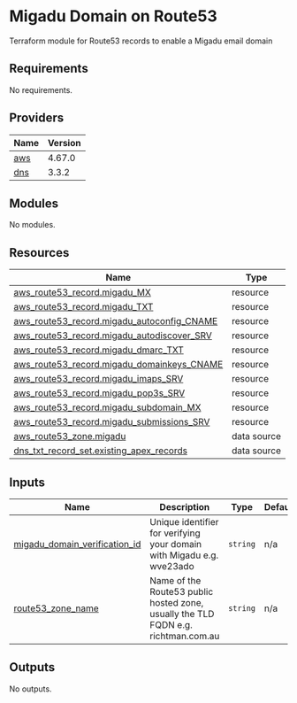 # Migadu Domain on Route53

Terraform module for Route53 records to enable a Migadu email domain

<!-- BEGIN_TF_DOCS -->
## Requirements

No requirements.

## Providers

| Name | Version |
|------|---------|
| <a name="provider_aws"></a> [aws](#provider\_aws) | 4.67.0 |
| <a name="provider_dns"></a> [dns](#provider\_dns) | 3.3.2 |

## Modules

No modules.

## Resources

| Name | Type |
|------|------|
| [aws_route53_record.migadu_MX](https://registry.terraform.io/providers/hashicorp/aws/latest/docs/resources/route53_record) | resource |
| [aws_route53_record.migadu_TXT](https://registry.terraform.io/providers/hashicorp/aws/latest/docs/resources/route53_record) | resource |
| [aws_route53_record.migadu_autoconfig_CNAME](https://registry.terraform.io/providers/hashicorp/aws/latest/docs/resources/route53_record) | resource |
| [aws_route53_record.migadu_autodiscover_SRV](https://registry.terraform.io/providers/hashicorp/aws/latest/docs/resources/route53_record) | resource |
| [aws_route53_record.migadu_dmarc_TXT](https://registry.terraform.io/providers/hashicorp/aws/latest/docs/resources/route53_record) | resource |
| [aws_route53_record.migadu_domainkeys_CNAME](https://registry.terraform.io/providers/hashicorp/aws/latest/docs/resources/route53_record) | resource |
| [aws_route53_record.migadu_imaps_SRV](https://registry.terraform.io/providers/hashicorp/aws/latest/docs/resources/route53_record) | resource |
| [aws_route53_record.migadu_pop3s_SRV](https://registry.terraform.io/providers/hashicorp/aws/latest/docs/resources/route53_record) | resource |
| [aws_route53_record.migadu_subdomain_MX](https://registry.terraform.io/providers/hashicorp/aws/latest/docs/resources/route53_record) | resource |
| [aws_route53_record.migadu_submissions_SRV](https://registry.terraform.io/providers/hashicorp/aws/latest/docs/resources/route53_record) | resource |
| [aws_route53_zone.migadu](https://registry.terraform.io/providers/hashicorp/aws/latest/docs/data-sources/route53_zone) | data source |
| [dns_txt_record_set.existing_apex_records](https://registry.terraform.io/providers/hashicorp/dns/latest/docs/data-sources/txt_record_set) | data source |

## Inputs

| Name | Description | Type | Default | Required |
|------|-------------|------|---------|:--------:|
| <a name="input_migadu_domain_verification_id"></a> [migadu\_domain\_verification\_id](#input\_migadu\_domain\_verification\_id) | Unique identifier for verifying your domain with Migadu e.g. wve23ado | `string` | n/a | yes |
| <a name="input_route53_zone_name"></a> [route53\_zone\_name](#input\_route53\_zone\_name) | Name of the Route53 public hosted zone, usually the TLD FQDN e.g. richtman.com.au | `string` | n/a | yes |

## Outputs

No outputs.
<!-- END_TF_DOCS -->

